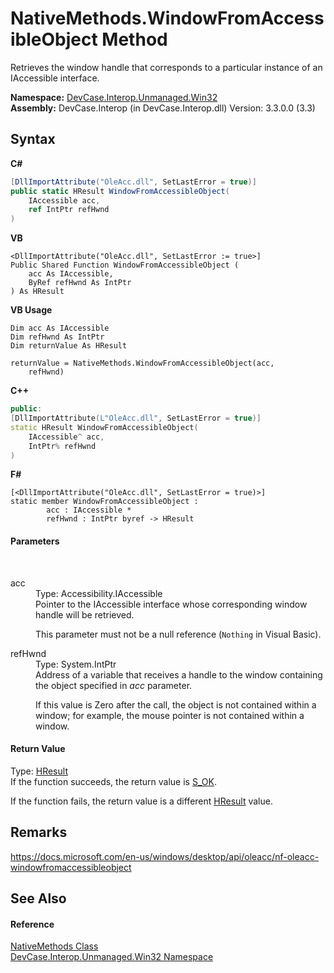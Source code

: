 # NativeMethods.WindowFromAccessibleObject Method 
 

Retrieves the window handle that corresponds to a particular instance of an IAccessible interface.

**Namespace:**&nbsp;<a href="N_DevCase_Interop_Unmanaged_Win32">DevCase.Interop.Unmanaged.Win32</a><br />**Assembly:**&nbsp;DevCase.Interop (in DevCase.Interop.dll) Version: 3.3.0.0 (3.3)

## Syntax

**C#**<br />
``` C#
[DllImportAttribute("OleAcc.dll", SetLastError = true)]
public static HResult WindowFromAccessibleObject(
	IAccessible acc,
	ref IntPtr refHwnd
)
```

**VB**<br />
``` VB
<DllImportAttribute("OleAcc.dll", SetLastError := true>]
Public Shared Function WindowFromAccessibleObject ( 
	acc As IAccessible,
	ByRef refHwnd As IntPtr
) As HResult
```

**VB Usage**<br />
``` VB Usage
Dim acc As IAccessible
Dim refHwnd As IntPtr
Dim returnValue As HResult

returnValue = NativeMethods.WindowFromAccessibleObject(acc, 
	refHwnd)
```

**C++**<br />
``` C++
public:
[DllImportAttribute(L"OleAcc.dll", SetLastError = true)]
static HResult WindowFromAccessibleObject(
	IAccessible^ acc, 
	IntPtr% refHwnd
)
```

**F#**<br />
``` F#
[<DllImportAttribute("OleAcc.dll", SetLastError = true)>]
static member WindowFromAccessibleObject : 
        acc : IAccessible * 
        refHwnd : IntPtr byref -> HResult 

```


#### Parameters
&nbsp;<dl><dt>acc</dt><dd>Type: Accessibility.IAccessible<br />Pointer to the IAccessible interface whose corresponding window handle will be retrieved. 

 This parameter must not be a null reference (`Nothing` in Visual Basic).</dd><dt>refHwnd</dt><dd>Type: System.IntPtr<br />Address of a variable that receives a handle to the window containing the object specified in *acc* parameter. 

 If this value is Zero after the call, the object is not contained within a window; for example, the mouse pointer is not contained within a window.</dd></dl>

#### Return Value
Type: <a href="T_DevCase_Interop_Unmanaged_Win32_Enums_HResult">HResult</a><br />If the function succeeds, the return value is <a href="T_DevCase_Interop_Unmanaged_Win32_Enums_HResult">S_OK</a>. 

 If the function fails, the return value is a different <a href="T_DevCase_Interop_Unmanaged_Win32_Enums_HResult">HResult</a> value.

## Remarks
<a href="https://docs.microsoft.com/en-us/windows/desktop/api/oleacc/nf-oleacc-windowfromaccessibleobject" target="_blank">https://docs.microsoft.com/en-us/windows/desktop/api/oleacc/nf-oleacc-windowfromaccessibleobject</a>

## See Also


#### Reference
<a href="T_DevCase_Interop_Unmanaged_Win32_NativeMethods">NativeMethods Class</a><br /><a href="N_DevCase_Interop_Unmanaged_Win32">DevCase.Interop.Unmanaged.Win32 Namespace</a><br />